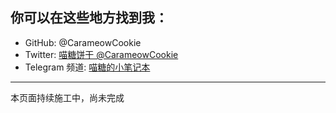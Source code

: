 ## 你可以在这些地方找到我：

- GitHub: @CarameowCookie
- Twitter: [喵糖饼干 @CarameowCookie](x.com/CarameowCookie)
- Telegram 频道: [喵糖的小笔记本](https://t.me/CarameowCookie_Notebook)

***

本页面持续施工中，尚未完成